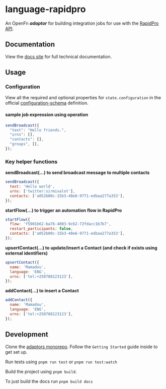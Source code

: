 # language-rapidpro

An OpenFn **_adaptor_** for building integration jobs for use with the
[RapidPro API](https://rapidpro.io/api/v2/).

## Documentation

View the [docs site](https://docs.openfn.org/adaptors/packages/rapidpro-docs)
for full technical documentation.

## Usage

### Configuration

View all the required and optional properties for `state.configuration` in the
official
[configuration-schema](https://docs.openfn.org/adaptors/packages/rapidpro-configuration-schema/)
definition.

#### sample job expression using operation

```js
sendBroadcast({
  "text": "Hello friends.",
  "urns": [],
  "contacts": [],
  "groups", [],
});
```

### Key helper functions

**sendBroadcast(...) to send broadcast message to multiple contacts**

```js
sendBroadcast({
  text: 'Hello world',
  urns: ['twitter:sirmixalot'],
  contacts: ['a052b00c-15b3-48e6-9771-edbaa277a353'],
});
```

**startFlow(...) to trigger an automation flow in RapidPro**

```js
startFlow({
  flow: 'f5901b62-ba76-4003-9c62-72fdacc1b7b7',
  restart_participants: false,
  contacts: ['a052b00c-15b3-48e6-9771-edbaa277a353'],
});
```

**upsertContact(...) to update/insert a Contact (and check if exists using
external identifiers)**

```js
upsertContact({
  name: 'Mamadou',
  language: 'ENG',
  urns: ['tel:+250788123123'],
});
```

**addContact(...) to insert a Contact**

```js
addContact({
  name: 'Mamadou',
  language: 'ENG',
  urns: ['tel:+250788123123'],
});
```

## Development

Clone the [adaptors monorepo](https://github.com/OpenFn/adaptors). Follow the
`Getting Started` guide inside to get set up.

Run tests using `pnpm run test` or `pnpm run test:watch`

Build the project using `pnpm build`.

To just build the docs run `pnpm build docs`
